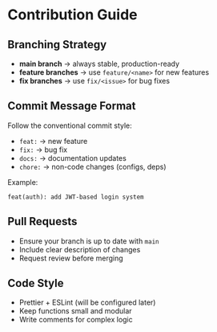 # Contribution Guide

## Branching Strategy
- **main branch** → always stable, production-ready
- **feature branches** → use `feature/<name>` for new features
- **fix branches** → use `fix/<issue>` for bug fixes

## Commit Message Format
Follow the conventional commit style:
- `feat:` → new feature
- `fix:` → bug fix
- `docs:` → documentation updates
- `chore:` → non-code changes (configs, deps)

Example:
```
feat(auth): add JWT-based login system
```

## Pull Requests
- Ensure your branch is up to date with `main`
- Include clear description of changes
- Request review before merging

## Code Style
- Prettier + ESLint (will be configured later)
- Keep functions small and modular
- Write comments for complex logic
